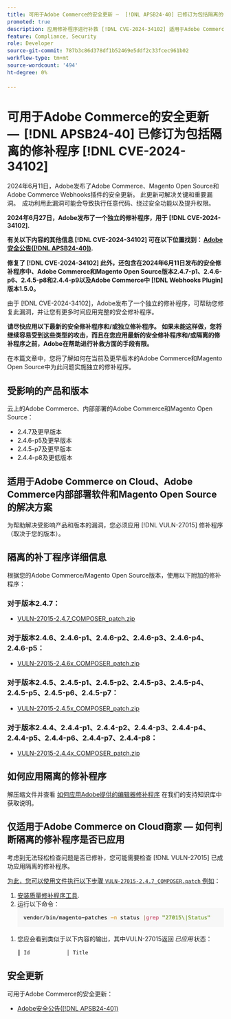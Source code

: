 ```yaml
---
title: 可用于Adobe Commerce的安全更新 —  [!DNL APSB24-40] 已修订为包括隔离的修补程序 [!DNL CVE-2024-34102]
promoted: true
description: 应用修补程序进行补救 [!DNL CVE-2024-34102] 适用于Adobe Commerce 2.4.4-p8、2.4.5-p7、2.4.6-p5、2.4.7及更早版本。
feature: Compliance, Security
role: Developer
source-git-commit: 787b3c86d378df1b52469e5ddf2c33fcec961b02
workflow-type: tm+mt
source-wordcount: '494'
ht-degree: 0%

---
```


# 可用于Adobe Commerce的安全更新 —  [!DNL APSB24-40] 已修订为包括隔离的修补程序 [!DNL CVE-2024-34102]

2024年6月11日，Adobe发布了Adobe Commerce、Magento Open Source和Adobe Commerce Webhooks插件的安全更新。 此更新可解决关键和重要漏洞。  成功利用此漏洞可能会导致执行任意代码、绕过安全功能以及提升权限。

**2024年6月27日，Adobe发布了一个独立的修补程序，用于 [!DNL CVE-2024-34102].**

**有关以下内容的其他信息 [!DNL CVE-2024-34102] 可在以下位置找到： [Adobe安全公告([!DNL APSB24-40])](https://helpx.adobe.com/security/products/magento/apsb24-40.html).**

**修复了 [!DNL CVE-2024-34102] 此外，还包含在2024年6月11日发布的安全修补程序中、Adobe Commerce和Magento Open Source版本2.4.7-p1、2.4.6-p6、2.4.5-p8和2.4.4-p9以及Adobe Commerce中 [!DNL Webhooks Plugin] 版本1.5.0。**

由于 [!DNL CVE-2024-34102]，Adobe发布了一个独立的修补程序，可帮助您修复此漏洞，并让您有更多时间应用完整的安全修补程序。

**请尽快应用以下最新的安全修补程序和/或独立修补程序。**
**如果未能这样做，您将继续容易受到这些类型的攻击，而且在您应用最新的安全修补程序和/或隔离的修补程序之前，Adobe在帮助进行补救方面的手段有限。**<br>

在本篇文章中，您将了解如何在当前及更早版本的Adobe Commerce和Magento Open Source中为此问题实施独立的修补程序。

## 受影响的产品和版本

云上的Adobe Commerce、内部部署的Adobe Commerce和Magento Open Source：

* 2.4.7及更早版本
* 2.4.6-p5及更早版本
* 2.4.5-p7及更早版本
* 2.4.4-p8及更低版本

## 适用于Adobe Commerce on Cloud、Adobe Commerce内部部署软件和Magento Open Source的解决方案

为帮助解决受影响产品和版本的漏洞，您必须应用 [!DNL VULN-27015] 修补程序（取决于您的版本）。

## 隔离的补丁程序详细信息

根据您的Adobe Commerce/Magento Open Source版本，使用以下附加的修补程序：

### 对于版本2.4.7：

* [VULN-27015-2.4.7_COMPOSER_patch.zip](assets/VULN-27015-2.4.7_COMPOSER_patch.zip)

### 对于版本2.4.6、2.4.6-p1、2.4.6-p2、2.4.6-p3、2.4.6-p4、2.4.6-p5：

* [VULN-27015-2.4.6x_COMPOSER_patch.zip](assets/VULN-27015-2.4.6x_COMPOSER_patch.zip)

### 对于版本2.4.5、2.4.5-p1、2.4.5-p2、2.4.5-p3、2.4.5-p4、2.4.5-p5、2.4.5-p6、2.4.5-p7：

* [VULN-27015-2.4.5x_COMPOSER_patch.zip](assets/VULN-27015-2.4.5x_COMPOSER_patch.zip)

### 对于版本2.4.4、2.4.4-p1、2.4.4-p2、2.4.4-p3、2.4.4-p4、2.4.4-p5、2.4.4-p6、2.4.4-p7、2.4.4-p8：

* [VULN-27015-2.4.4x_COMPOSER_patch.zip](assets/VULN-27015-2.4.4x_COMPOSER_patch.zip)


## 如何应用隔离的修补程序

解压缩文件并查看 [如何应用Adobe提供的编辑器修补程序](https://experienceleague.adobe.com/docs/commerce-knowledge-base/kb/how-to/how-to-apply-a-composer-patch-provided-by-magento.html) 在我们的支持知识库中获取说明。

## 仅适用于Adobe Commerce on Cloud商家 — 如何判断隔离的修补程序是否已应用

考虑到无法轻松检查问题是否已修补，您可能需要检查 [!DNL VULN-27015] 已成功应用隔离的修补程序。

<u>为此，您可以使用文件执行以下步骤 `VULN-27015-2.4.7_COMPOSER.patch` 例如</u>：

1. [安装质量修补程序工具](https://experienceleague.adobe.com/docs/commerce-operations/tools/quality-patches-tool/usage.html).
1. 运行以下命令：<br>
   ![cve-2024-34102-tell-if-patch-applied-code](assets/cve-2024-34102-tell-if-patch-applied-code.png)

<!--
    ```bash
    vendor/bin/magento-patches -n status |grep "27015\|Status"
    ```
-->

1. 您应会看到类似于以下内容的输出，其中VULN-27015返回 *已应用* 状态：

   ```bash
   ║ Id            │ Title                                                        │ Category        │ Origin                 │ Status      │ Details                                          ║ ║ N/A           │ ../m2-hotfixes/VULN-27015-2.4.7_COMPOSER_patch.patch      │ Other           │ Local                  │ Applied     │ Patch type: Custom                                
   ```

## 安全更新

可用于Adobe Commerce的安全更新：

* [Adobe安全公告([!DNL APSB24-40])](https://helpx.adobe.com/security/products/magento/apsb24-40.html)
